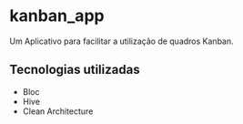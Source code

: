 # kanban_app

Um Aplicativo para facilitar a utilização de quadros Kanban.

## Tecnologias utilizadas

- Bloc
- Hive
- Clean Architecture
